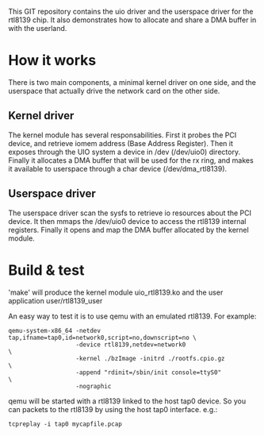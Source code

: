 This GIT repository contains the uio driver and the userspace driver for
the rtl8139 chip. It also demonstrates how to allocate and share a DMA buffer
in with the userland.

# How it works

There is two main components, a minimal kernel driver on one side,
and the userspace that actually drive the network card on the other side.

## Kernel driver

The kernel module has several responsabilities. First it probes the PCI device,
and retrieve iomem address (Base Address Register). Then it exposes through the
UIO system a device in /dev (/dev/uio0) directory. Finally it allocates a DMA buffer
that will be used for the rx ring, and makes it available to userspace through a char
device (/dev/dma_rtl8139).

## Userspace driver

The userspace driver scan the sysfs to retrieve io resources about the PCI device.
It then mmaps the /dev/uio0 device to access the rtl8139 internal registers.
Finally it opens and map the DMA buffer allocated by the kernel module.

# Build & test

'make' will produce the kernel module uio_rtl8139.ko and the user application
user/rtl8139_user

An easy way to test it is to use qemu with an emulated rtl8139. For example:
```
qemu-system-x86_64 -netdev tap,ifname=tap0,id=network0,script=no,downscript=no \
                   -device rtl8139,netdev=network0                             \
                   -kernel ./bzImage -initrd ./rootfs.cpio.gz                  \
                   -append "rdinit=/sbin/init console=ttyS0"                   \
                   -nographic
```

qemu will be started with a rtl8139 linked to the host tap0 device. So you can
packets to the rtl8139 by using the host tap0 interface. e.g.:
```
tcpreplay -i tap0 mycapfile.pcap
```
